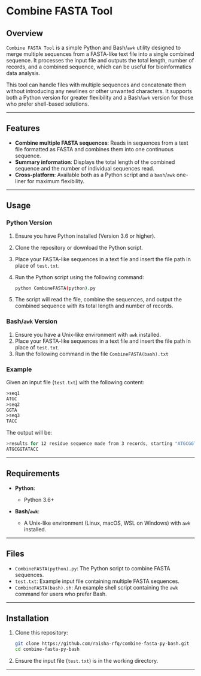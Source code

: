 
# Combine FASTA Tool

## Overview

`Combine FASTA Tool` is a simple Python and Bash/`awk` utility designed to merge multiple sequences from a FASTA-like text file into a single combined sequence. It processes the input file and outputs the total length, number of records, and a combined sequence, which can be useful for bioinformatics data analysis.

This tool can handle files with multiple sequences and concatenate them without introducing any newlines or other unwanted characters. It supports both a Python version for greater flexibility and a Bash/`awk` version for those who prefer shell-based solutions.

---

## Features
- **Combine multiple FASTA sequences**: Reads in sequences from a text file formatted as FASTA and combines them into one continuous sequence.
- **Summary information**: Displays the total length of the combined sequence and the number of individual sequences read.
- **Cross-platform**: Available both as a Python script and a `bash`/`awk` one-liner for maximum flexibility.

---

## Usage

### Python Version

1. Ensure you have Python installed (Version 3.6 or higher).
2. Clone the repository or download the Python script.
3. Place your FASTA-like sequences in a text file and insert the file path in place of `test.txt`.
4. Run the Python script using the following command:

   ```bash
   python CombineFASTA(python).py
   ```

5. The script will read the file, combine the sequences, and output the combined sequence with its total length and number of records.

### Bash/`awk` Version

1. Ensure you have a Unix-like environment with `awk` installed.
2. Place your FASTA-like sequences in a text file and insert the file path in place of `test.txt`.
3. Run the following command in the file `CombineFASTA(bash).txt`

### Example

Given an input file (`test.txt`) with the following content:

```txt
>seq1
ATGC
>seq2
GGTA
>seq3
TACC
```

The output will be:

```bash
>results for 12 residue sequence made from 3 records, starting "ATGCGGTATA"
ATGCGGTATACC
```

---

## Requirements

- **Python**:
  - Python 3.6+
  
- **Bash/`awk`**:
  - A Unix-like environment (Linux, macOS, WSL on Windows) with `awk` installed.

---

## Files

- `CombineFASTA(python).py`: The Python script to combine FASTA sequences.
- `test.txt`: Example input file containing multiple FASTA sequences.
- `CombineFASTA(bash).sh`: An example shell script containing the `awk` command for users who prefer Bash.

---

## Installation

1. Clone this repository:

   ```bash
   git clone https://github.com/raisha-rfq/combine-fasta-py-bash.git
   cd combine-fasta-py-bash
   ```

2. Ensure the input file (`test.txt`) is in the working directory.

---

